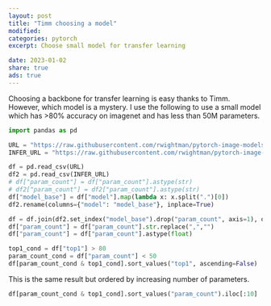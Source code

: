 ```yaml
---
layout: post
title: "Timm choosing a model"
modified:
categories: pytorch
excerpt: Choose small model for transfer learning

date: 2023-01-02
share: true
ads: true
---
```


Choosing a backbone for transfer learning is easy thanks to Timm. However, which model is a mystery. I use the following to use a small model which has >80\% accuracy on imagenet and has less than 50M parameters.
```python
import pandas as pd

URL = "https://raw.githubusercontent.com/rwightman/pytorch-image-models/master/results/results-imagenet.csv"
INFER_URL = "https://raw.githubusercontent.com/rwightman/pytorch-image-models/main/results/benchmark-infer-amp-nchw-pt112-cu113-rtx3090.csv"

df = pd.read_csv(URL)
df2 = pd.read_csv(INFER_URL)
# df["param_count"] = df["param_count"].astype(str)
# df2["param_count"] = df2["param_count"].astype(str)
df["model_base"] = df["model"].map(lambda x: x.split(".")[0])
df2.rename(columns={"model": "model_base"}, inplace=True)

df = df.join(df2.set_index("model_base").drop("param_count", axis=1), on="model_base")
df["param_count"] = df["param_count"].str.replace(",","")
df["param_count"] = df["param_count"].astype(float)

top1_cond = df["top1"] > 80
param_count_cond = df["param_count"] < 50
df[param_count_cond & top1_cond].sort_values("top1", ascending=False)
```

This is the same result but ordered by increasing number of parameters.
```python
df[param_count_cond & top1_cond].sort_values("param_count").iloc[:10]
```
